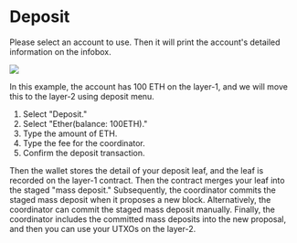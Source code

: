 # Deposit

Please select an account to use. Then it will print the account's detailed information on the infobox.

![](https://i.imgur.com/RcDK7wK.png)

In this example, the account has 100 ETH on the layer-1, and we will move this to the layer-2 using deposit menu.

1. Select "Deposit."
2. Select "Ether\(balance: 100ETH\)."
3. Type the amount of ETH.
4. Type the fee for the coordinator.
5. Confirm the deposit transaction.

Then the wallet stores the detail of your deposit leaf, and the leaf is recorded on the layer-1 contract. Then the contract merges your leaf into the staged "mass deposit." Subsequently, the coordinator commits the staged mass deposit when it proposes a new block. Alternatively, the coordinator can commit the staged mass deposit manually. Finally, the coordinator includes the committed mass deposits into the new proposal, and then you can use your UTXOs on the layer-2.

